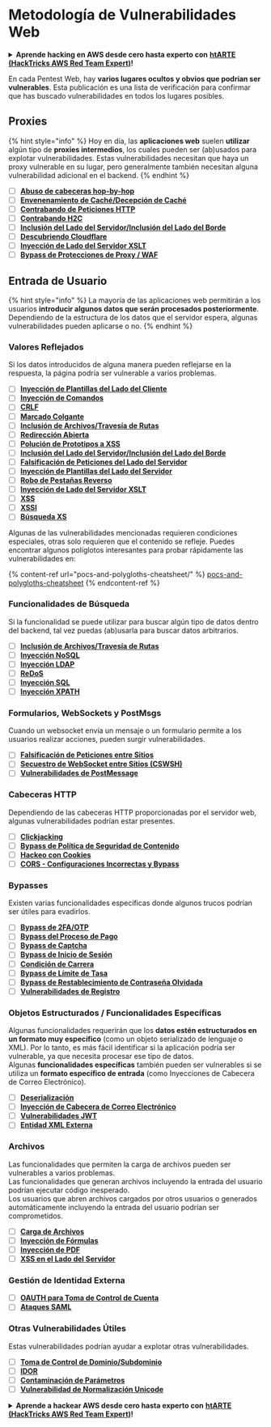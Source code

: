 # Metodología de Vulnerabilidades Web

<details>

<summary><strong>Aprende hacking en AWS desde cero hasta experto con</strong> <a href="https://training.hacktricks.xyz/courses/arte"><strong>htARTE (HackTricks AWS Red Team Expert)</strong></a><strong>!</strong></summary>

Otras formas de apoyar a HackTricks:

* Si deseas ver tu **empresa anunciada en HackTricks** o **descargar HackTricks en PDF** ¡Consulta los [**PLANES DE SUSCRIPCIÓN**](https://github.com/sponsors/carlospolop)!
* Obtén el [**oficial PEASS & HackTricks swag**](https://peass.creator-spring.com)
* Descubre [**The PEASS Family**](https://opensea.io/collection/the-peass-family), nuestra colección exclusiva de [**NFTs**](https://opensea.io/collection/the-peass-family)
* **Únete al** 💬 [**grupo de Discord**](https://discord.gg/hRep4RUj7f) o al [**grupo de telegram**](https://t.me/peass) o **síguenos** en **Twitter** 🐦 [**@carlospolopm**](https://twitter.com/hacktricks\_live)**.**
* **Comparte tus trucos de hacking enviando PRs a los repositorios de** [**HackTricks**](https://github.com/carlospolop/hacktricks) y [**HackTricks Cloud**](https://github.com/carlospolop/hacktricks-cloud).

</details>

En cada Pentest Web, hay **varios lugares ocultos y obvios que podrían ser vulnerables**. Esta publicación es una lista de verificación para confirmar que has buscado vulnerabilidades en todos los lugares posibles.

## Proxies

{% hint style="info" %}
Hoy en día, las **aplicaciones web** suelen **utilizar** algún tipo de **proxies intermedios**, los cuales pueden ser (ab)usados para explotar vulnerabilidades. Estas vulnerabilidades necesitan que haya un proxy vulnerable en su lugar, pero generalmente también necesitan alguna vulnerabilidad adicional en el backend.
{% endhint %}

* [ ] [**Abuso de cabeceras hop-by-hop**](abusing-hop-by-hop-headers.md)
* [ ] [**Envenenamiento de Caché/Decepción de Caché**](cache-deception/)
* [ ] [**Contrabando de Peticiones HTTP**](http-request-smuggling/)
* [ ] [**Contrabando H2C**](h2c-smuggling.md)
* [ ] [**Inclusión del Lado del Servidor/Inclusión del Lado del Borde**](server-side-inclusion-edge-side-inclusion-injection.md)
* [ ] [**Descubriendo Cloudflare**](../network-services-pentesting/pentesting-web/uncovering-cloudflare.md)
* [ ] [**Inyección de Lado del Servidor XSLT**](xslt-server-side-injection-extensible-stylesheet-language-transformations.md)
* [ ] [**Bypass de Protecciones de Proxy / WAF**](proxy-waf-protections-bypass.md)

## **Entrada de Usuario**

{% hint style="info" %}
La mayoría de las aplicaciones web permitirán a los usuarios **introducir algunos datos que serán procesados posteriormente**.\
Dependiendo de la estructura de los datos que el servidor espera, algunas vulnerabilidades pueden aplicarse o no.
{% endhint %}

### **Valores Reflejados**

Si los datos introducidos de alguna manera pueden reflejarse en la respuesta, la página podría ser vulnerable a varios problemas.

* [ ] [**Inyección de Plantillas del Lado del Cliente**](client-side-template-injection-csti.md)
* [ ] [**Inyección de Comandos**](command-injection.md)
* [ ] [**CRLF**](crlf-0d-0a.md)
* [ ] [**Marcado Colgante**](dangling-markup-html-scriptless-injection/)
* [ ] [**Inclusión de Archivos/Travesía de Rutas**](file-inclusion/)
* [ ] [**Redirección Abierta**](open-redirect.md)
* [ ] [**Polución de Prototipos a XSS**](deserialization/nodejs-proto-prototype-pollution/#client-side-prototype-pollution-to-xss)
* [ ] [**Inclusión del Lado del Servidor/Inclusión del Lado del Borde**](server-side-inclusion-edge-side-inclusion-injection.md)
* [ ] [**Falsificación de Peticiones del Lado del Servidor**](ssrf-server-side-request-forgery/)
* [ ] [**Inyección de Plantillas del Lado del Servidor**](ssti-server-side-template-injection/)
* [ ] [**Robo de Pestañas Reverso**](reverse-tab-nabbing.md)
* [ ] [**Inyección de Lado del Servidor XSLT**](xslt-server-side-injection-extensible-stylesheet-language-transformations.md)
* [ ] [**XSS**](xss-cross-site-scripting/)
* [ ] [**XSSI**](xssi-cross-site-script-inclusion.md)
* [ ] [**Búsqueda XS**](xs-search/)

Algunas de las vulnerabilidades mencionadas requieren condiciones especiales, otras solo requieren que el contenido se refleje. Puedes encontrar algunos políglotos interesantes para probar rápidamente las vulnerabilidades en:

{% content-ref url="pocs-and-polygloths-cheatsheet/" %}
[pocs-and-polygloths-cheatsheet](pocs-and-polygloths-cheatsheet/)
{% endcontent-ref %}

### **Funcionalidades de Búsqueda**

Si la funcionalidad se puede utilizar para buscar algún tipo de datos dentro del backend, tal vez puedas (ab)usarla para buscar datos arbitrarios.

* [ ] [**Inclusión de Archivos/Travesía de Rutas**](file-inclusion/)
* [ ] [**Inyección NoSQL**](nosql-injection.md)
* [ ] [**Inyección LDAP**](ldap-injection.md)
* [ ] [**ReDoS**](regular-expression-denial-of-service-redos.md)
* [ ] [**Inyección SQL**](sql-injection/)
* [ ] [**Inyección XPATH**](xpath-injection.md)

### **Formularios, WebSockets y PostMsgs**

Cuando un websocket envía un mensaje o un formulario permite a los usuarios realizar acciones, pueden surgir vulnerabilidades.

* [ ] [**Falsificación de Peticiones entre Sitios**](csrf-cross-site-request-forgery.md)
* [ ] [**Secuestro de WebSocket entre Sitios (CSWSH)**](websocket-attacks.md)
* [ ] [**Vulnerabilidades de PostMessage**](postmessage-vulnerabilities/)

### **Cabeceras HTTP**

Dependiendo de las cabeceras HTTP proporcionadas por el servidor web, algunas vulnerabilidades podrían estar presentes.

* [ ] [**Clickjacking**](clickjacking.md)
* [ ] [**Bypass de Política de Seguridad de Contenido**](content-security-policy-csp-bypass/)
* [ ] [**Hackeo con Cookies**](hacking-with-cookies/)
* [ ] [**CORS - Configuraciones Incorrectas y Bypass**](cors-bypass.md)

### **Bypasses**

Existen varias funcionalidades específicas donde algunos trucos podrían ser útiles para evadirlos.

* [ ] [**Bypass de 2FA/OTP**](2fa-bypass.md)
* [ ] [**Bypass del Proceso de Pago**](bypass-payment-process.md)
* [ ] [**Bypass de Captcha**](captcha-bypass.md)
* [ ] [**Bypass de Inicio de Sesión**](login-bypass/)
* [ ] [**Condición de Carrera**](race-condition.md)
* [ ] [**Bypass de Límite de Tasa**](rate-limit-bypass.md)
* [ ] [**Bypass de Restablecimiento de Contraseña Olvidada**](reset-password.md)
* [ ] [**Vulnerabilidades de Registro**](registration-vulnerabilities.md)

### **Objetos Estructurados / Funcionalidades Específicas**

Algunas funcionalidades requerirán que los **datos estén estructurados en un formato muy específico** (como un objeto serializado de lenguaje o XML). Por lo tanto, es más fácil identificar si la aplicación podría ser vulnerable, ya que necesita procesar ese tipo de datos.\
Algunas **funcionalidades específicas** también pueden ser vulnerables si se utiliza un **formato específico de entrada** (como Inyecciones de Cabecera de Correo Electrónico).

* [ ] [**Deserialización**](deserialization/)
* [ ] [**Inyección de Cabecera de Correo Electrónico**](email-injections.md)
* [ ] [**Vulnerabilidades JWT**](hacking-jwt-json-web-tokens.md)
* [ ] [**Entidad XML Externa**](xxe-xee-xml-external-entity.md)
### Archivos

Las funcionalidades que permiten la carga de archivos pueden ser vulnerables a varios problemas.\
Las funcionalidades que generan archivos incluyendo la entrada del usuario podrían ejecutar código inesperado.\
Los usuarios que abren archivos cargados por otros usuarios o generados automáticamente incluyendo la entrada del usuario podrían ser comprometidos.

* [ ] [**Carga de Archivos**](file-upload/)
* [ ] [**Inyección de Fórmulas**](formula-csv-doc-latex-ghostscript-injection.md)
* [ ] [**Inyección de PDF**](xss-cross-site-scripting/pdf-injection.md)
* [ ] [**XSS en el Lado del Servidor**](xss-cross-site-scripting/server-side-xss-dynamic-pdf.md)

### **Gestión de Identidad Externa**

* [ ] [**OAUTH para Toma de Control de Cuenta**](oauth-to-account-takeover.md)
* [ ] [**Ataques SAML**](saml-attacks/)

### **Otras Vulnerabilidades Útiles**

Estas vulnerabilidades podrían ayudar a explotar otras vulnerabilidades.

* [ ] [**Toma de Control de Dominio/Subdominio**](domain-subdomain-takeover.md)
* [ ] [**IDOR**](idor.md)
* [ ] [**Contaminación de Parámetros**](parameter-pollution.md)
* [ ] [**Vulnerabilidad de Normalización Unicode**](unicode-injection/)

<details>

<summary><strong>Aprende a hackear AWS desde cero hasta experto con</strong> <a href="https://training.hacktricks.xyz/courses/arte"><strong>htARTE (HackTricks AWS Red Team Expert)</strong></a><strong>!</strong></summary>

Otras formas de apoyar a HackTricks:

* Si deseas ver tu **empresa anunciada en HackTricks** o **descargar HackTricks en PDF** ¡Consulta los [**PLANES DE SUSCRIPCIÓN**](https://github.com/sponsors/carlospolop)!
* Obtén el [**oficial PEASS & HackTricks swag**](https://peass.creator-spring.com)
* Descubre [**The PEASS Family**](https://opensea.io/collection/the-peass-family), nuestra colección exclusiva de [**NFTs**](https://opensea.io/collection/the-peass-family)
* **Únete al** 💬 [**grupo de Discord**](https://discord.gg/hRep4RUj7f) o al [**grupo de telegram**](https://t.me/peass) o **síguenos** en **Twitter** 🐦 [**@carlospolopm**](https://twitter.com/hacktricks\_live)**.**
* **Comparte tus trucos de hacking enviando PRs a los repositorios de** [**HackTricks**](https://github.com/carlospolop/hacktricks) y [**HackTricks Cloud**](https://github.com/carlospolop/hacktricks-cloud).

</details>
